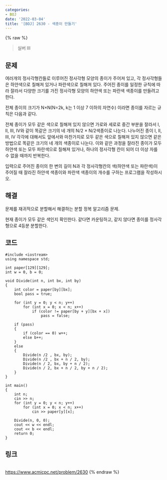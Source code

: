 ```yaml
---
categories:
- BOJ
date: '2022-03-04'
title: '[BOJ] 2630 - 색종이 만들기'
---
```


{% raw %}
>실버 III

## 문제
여러개의 정사각형칸들로 이루어진 정사각형 모양의 종이가 주어져 있고, 각 정사각형들은 하얀색으로 칠해져 있거나 파란색으로 칠해져 있다. 주어진 종이를 일정한 규칙에 따라 잘라서 다양한 크기를 가진 정사각형 모양의 하얀색 또는 파란색 색종이를 만들려고 한다.

전체 종이의 크기가 N×N(N=2k, k는 1 이상 7 이하의 자연수) 이라면 종이를 자르는 규칙은 다음과 같다.

전체 종이가 모두 같은 색으로 칠해져 있지 않으면 가로와 세로로 중간 부분을 잘라서 I, II, III, IV와 같이 똑같은 크기의 네 개의 N/2 × N/2색종이로 나눈다. 나누어진 종이 I, II, III, IV 각각에 대해서도 앞에서와 마찬가지로 모두 같은 색으로 칠해져 있지 않으면 같은 방법으로 똑같은 크기의 네 개의 색종이로 나눈다. 이와 같은 과정을 잘라진 종이가 모두 하얀색 또는 모두 파란색으로 칠해져 있거나, 하나의 정사각형 칸이 되어 더 이상 자를 수 없을 때까지 반복한다.

입력으로 주어진 종이의 한 변의 길이 N과 각 정사각형칸의 색(하얀색 또는 파란색)이 주어질 때 잘라진 하얀색 색종이와 파란색 색종이의 개수를 구하는 프로그램을 작성하시오.

##  해결
문제를 재귀적으로 분할해서 해결하는 분할 정복 알고리즘 문제.

현재 종이가 모두 같은 색인지 확인한다. 같다면 카운팅하고, 같지 않다면 종이를 정사각형으로 4등분 분할한다.

## 코드
```
#include <iostream>
using namespace std;

int paper[129][129];
int w = 0, b = 0;

void Divide(int n, int bx, int by)
{
	int color = paper[by][bx];
	bool pass = true;

	for (int y = 0; y < n; y++)
		for (int x = 0; x < n; x++)
			if (color != paper[by + y][bx + x])
				pass = false;

	if (pass)
	{
		if (color == 0) w++;
		else b++;
	}
	else
	{
		Divide(n /2 , bx, by);
		Divide(n /2 , bx + n / 2, by);
		Divide(n / 2, bx, by + n / 2);
		Divide(n / 2, bx + n / 2, by + n / 2);
	}
}

int main()
{
	int n;
	cin >> n;
	for (int y = 0; y < n; y++)
		for (int x = 0; x < n; x++)
			cin >> paper[y][x];

	Divide(n, 0, 0);
	cout << w << endl;
	cout << b << endl;
	return 0;
}
```

## 링크
<br>https://www.acmicpc.net/problem/2630
{% endraw %}